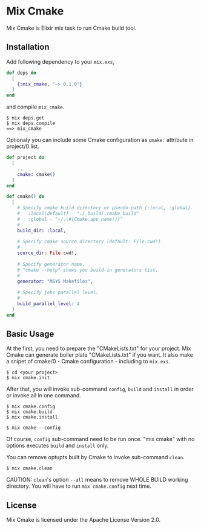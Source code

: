 # Mix Cmake

Mix Cmake is Elixir mix task to run Cmake build tool.

## Installation
Add following dependency to your `mix.exs`,

```elixir
def deps do
  [
    {:mix_cmake, "~> 0.1.0"}
  ]
end
```

and compile `mix_cmake`.

```shell
$ mix deps.get
$ mix deps.compile
==> mix_cmake
```

Optionaly you can include some Cmake configuration as `cmake:` attribute in project/0 list.

```elixir:mix.exs
def project do
  [
    ...
    cmake: cmake()
  ]
end

def cmake() do
  [
    # Specify cmake build directory or pseudo-path {:local, :global}.
    #   :local(default) - "./_build/.cmake_build"
    #   :global - "~/.\#{Cmake.app_name()}"
    #
    build_dir: :local,
    
    # Specify cmake source directory.(default: File.cwd!)
    #
    source_dir: File.cwd!,
    
    # Specify generator name.
    # "cmake --help" shows you build-in generators list.
    #
    generator: "MSYS Makefiles",
    
    # Specify jobs parallel level.
    #
    build_parallel_level: 4
  ]
end
```

## Basic Usage
At the first, you need to prepare the "CMakeLists.txt" for your project.
Mix Cmake can generate boiler plate "CMakeLists.txt" if you want. It also make a snipet of cmake/0 - Cmake configuration - including to `mix.exs`.

```shell
$ cd <your project>
$ mix cmake.init
```

After that, you will invoke sub-command `config`, `build` and `install` in order or invoke all in one command.

```shell:sub command style
$ mix cmake.config
$ mix cmake.build
$ mix cmake.install
```

```shell:all in one style
$ mix cmake --config
```

Of course, `config` sub-command need to be run once. "mix cmake" with no options executes `build` and `install` only.

You can remove optupts built by Cmake to invoke sub-command `clean`.

```shell
$ mix cmake.clean
```

CAUTION: `clean`'s option `--all` means to remove WHOLE BUILD working directory. You will have to run `mix cmake.config` next time. 

## License
Mix Cmake is licensed under the Apache License Version 2.0.
